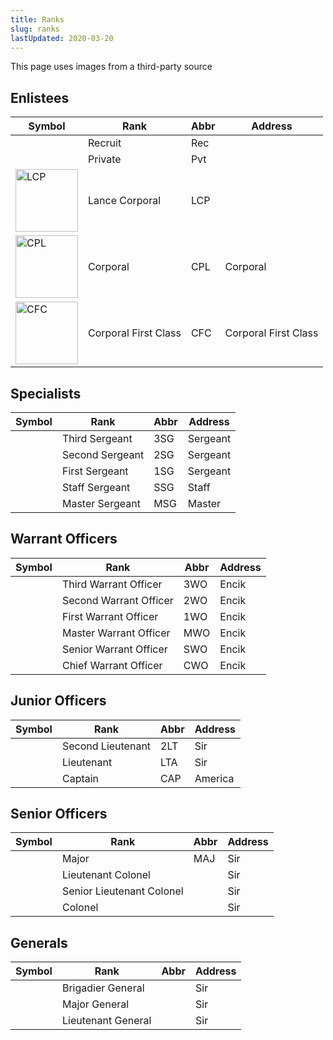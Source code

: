 ```yaml
---
title: Ranks
slug: ranks
lastUpdated: 2020-03-20
---
```


<!-- <div class='alert warning'> This page is not complete. You can help by expanding it, similar to how you have expanded the army.</div> -->

<Alert :incomplete="true" />

<Alert type='error'>This page uses images from a third-party source</Alert>

## Enlistees

<style>
  img {
    height: 100px;
  }
</style>

| Symbol | Rank | Abbr | Address |
| -- | -- | -- | -- |
| | Recruit | Rec | |
| | Private | Pvt |  |
| ![LCP](https://www.cmpb.gov.sg/web/cmpbThemeStatic/themes/cmpbTheme/uploads/2015/12/army-lance-corporal.png) | Lance Corporal | LCP | |
| ![CPL](https://www.cmpb.gov.sg/web/cmpbThemeStatic/themes/cmpbTheme/uploads/2015/12/army-corporal.png) | Corporal | CPL | Corporal |
| ![CFC](https://www.cmpb.gov.sg/web/cmpbThemeStatic/themes/cmpbTheme/uploads/2015/12/army-corporal-first-class.png) | Corporal First Class | CFC | Corporal First Class |

## Specialists

| Symbol | Rank | Abbr | Address |
| -- | -- | -- | -- |
| | Third Sergeant | 3SG | Sergeant |
| | Second Sergeant | 2SG | Sergeant |
| | First Sergeant | 1SG | Sergeant |
| | Staff Sergeant | SSG | Staff |
| | Master Sergeant | MSG | Master |

## Warrant Officers

| Symbol | Rank | Abbr | Address |
| -- | -- | -- | -- |
| | Third Warrant Officer | 3WO | Encik
| | Second Warrant Officer | 2WO | Encik
| | First Warrant Officer | 1WO | Encik
| | Master Warrant Officer | MWO | Encik
| | Senior Warrant Officer | SWO | Encik
| | Chief Warrant Officer | CWO | Encik

## Junior Officers

| Symbol | Rank | Abbr | Address |
| -- | -- | -- | -- |
| | Second Lieutenant | 2LT | Sir
| | Lieutenant | LTA | Sir
| | Captain | CAP | America

## Senior Officers

| Symbol | Rank | Abbr | Address |
| -- | -- | -- | -- |
| | Major | MAJ | Sir
| | Lieutenant Colonel |  | Sir
| | Senior Lieutenant Colonel |  | Sir
| | Colonel |  | Sir

## Generals

| Symbol | Rank | Abbr | Address |
| -- | -- | -- | -- |
| | Brigadier General | | Sir |
| | Major General | | Sir |
| | Lieutenant General | | Sir |